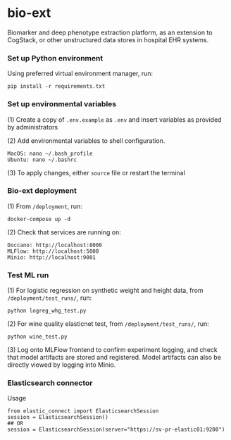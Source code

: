 # bio-ext
Biomarker and deep phenotype extraction platform, as an extension to CogStack, or other unstructured data stores in hospital EHR systems.

### Set up Python environment

Using preferred virtual environment manager, run:
```
pip install -r requirements.txt
```

### Set up environmental variables

(1) Create a copy of `.env.example` as `.env` and insert variables as provided by administrators

(2) Add environmental variables to shell configuration.
```
MacOS: nano ~/.bash_profile
Ubuntu: nano ~/.bashrc
```

(3) To apply changes, either `source` file or restart the terminal

### Bio-ext deployment

(1) From `/deployment`, run:
```
docker-compose up -d
```

(2) Check that services are running on:
```
Doccano: http://localhost:8000
MLFlow: http://localhost:5000
Minio: http://localhost:9001
```

### Test ML run

(1) For logistic regression on synthetic weight and height data, from `/deployment/test_runs/`, run:
```
python logreg_whg_test.py
```

(2) For wine quality elasticnet test, from `/deployment/test_runs/`, run:
```
python wine_test.py
```
(3) Log onto MLFlow frontend to confirm experiment logging, and check that model artifacts are stored and registered. Model artifacts can also be directly viewed by logging into Minio.

### Elasticsearch connector
Usage

```
from elastic_connect import ElasticsearchSession
session = ElasticsearchSession()
## OR
session = ElasticsearchSession(server="https://sv-pr-elastic01:9200")
```